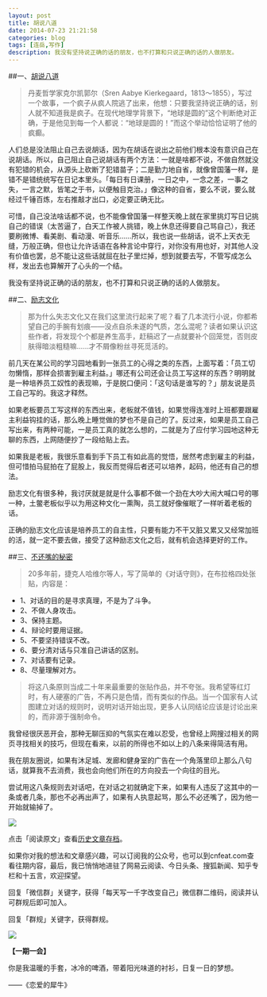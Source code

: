 ```yaml
---
layout: post
title: 胡说八道
date: 2014-07-23 21:21:58
categories: blog
tags: [连岳,写作]
description: 我没有坚持说正确的话的朋友，也不打算和只说正确的话的人做朋友。
---
```




##一、[胡说八道](http://www.psychologies.com.cn/column/lianyue/talkwaffle)

>丹麦哲学家克尔凯郭尔（Sren Aabye Kierkegaard，1813～1855），写过一个故事，一个疯子从疯人院逃了出来，他想：只要我坚持说正确的话，别人就不知道我是疯子。在现代地理学背景下，“地球是圆的”这个判断绝对正确，于是他见到每一个人都说：“地球是圆的！”而这个举动恰恰证明了他的疯癫。

人们总是没法阻止自己去说胡话，因为在胡话在说出之前他们根本没有意识自己在说胡话。所以，自己阻止自己说胡话有两个方法：一就是啥都不说，不做自然就没有犯错的机会，从源头上砍断了犯错苗子；二是勤力地自省，就像曾国藩一样，是错不是错统统写在日记本里头。「每日有日课册，一日之中，一念之差，一事之失，一言之默，皆笔之于书，以便触目克治。」像这种的自省，要么不说，要么就经过千锤百炼，左右推敲才出口，必定要正确无比。

可惜，自己没法啥话都不说，也不能像曾国藩一样整天晚上就在家里挑灯写日记挑自己的错误（太苦逼了，白天工作被人挑错，晚上休息还得要自己骂自己），我还要刷微博、看美剧、看动漫、听音乐……所以，我也说一些胡话，说不上天衣无缝，万般正确，但也让允许话语在各种言论中穿行，对你没有用也好，对其他人没有价值也罢，总不能让这些话就屈在肚子里烂掉，想到就要去写，不管写成怎么样，发出去也算解开了心头的一个结。

我没有坚持说正确的话的朋友，也不打算和只说正确的话的人做朋友。

##二、[励志文化](http://www.psychologies.com.cn/column/lianyue/encouragement)

>那为什么失志文化又在我们这里流行起来了呢？看了几本流行小说，你都希望自己的手腕有划痕——没点自杀未遂的气质，怎么混呢？读者如果认识这些作者，将发现个个都是养生高手，赶稿迟了一点就要补个回笼觉，否则皮肤得暗淡粗糙嘛……才不屑像粉丝寻死觅活的。

前几天在某公司的学习园地看到一张员工的心得之类的东西，上面写着：「员工切勿懒惰，那样会损害到雇主利益。」哪还有公司还会让员工写这样的东西？明明就是一种培养员工奴性的表现嘛，于是脱口便问：「这句话是谁写的？」朋友说是员工自己写的。我这才释然。

如果老板要员工写这样的东西出来，老板就不值钱，如果觉得连准时上班都要跟雇主利益钩挂的话，那么晚上睡觉做的梦也不是自己的了。反过来，如果是员工自己写出来，有两种可能，一是员工真的就怎么想的，二就是为了应付学习园地这种无聊的东西，上网随便抄了一段给贴上去。

如果我是老板，我很乐意看到手下员工有如此高的觉悟，居然考虑到雇主的利益，但可惜拍马屁拍在了屁股上，我反而觉得后者还可以培养，起码，他还有自己的想法。

励志文化有很多种，我讨厌就是就是什么事都不做一个劲在大吵大闹大喊口号的哪一种，土鳖老板似乎以为用这种文化一熏陶，员工就好像催眠了一样听着老板的话。

正确的励志文化应该是培养员工的自主性，只要有能力不干又脏又累又又经常加班的活，就一定不要去做，接受了这种励志文化之后，就有机会选择更好的工作。


##三、[不还嘴的秘密](http://www.douban.com/note/67269560/)


>20多年前，捷克人哈维尔等人，写了简单的《对话守则》，在布拉格四处张贴，内容是：

- 1、对话的目的是寻求真理，不是为了斗争。
- 2、不做人身攻击。
- 3、保持主题。
- 4、辩论时要用证据。
- 5、不要坚持错误不改。
- 6、要分清对话与只准自己讲话的区别。
- 7、对话要有记录。
- 8、尽量理解对方。

>将这八条原则当成二十年来最重要的张贴作品，并不夸张。我希望等红灯时，有人硬塞的广告，不再只是色情，而有类似的作品。当一个国家有人试图建立对话的规则时，说明对话开始出现，更多人认同结论应该是讨论出来的，而非源于强制命令。

我曾经很厌恶开会，那种无聊压抑的气氛实在难以忍受，也曾经上网搜过相关的网页寻找相关的技巧，但现在看来，以前的所得也不如以上的八条来得简洁有用。

我在朋友圈说，如果有沐足城、发廊和健身室的广告在一个角落里印上那么八句话，就算我不去消费，我也会向他们所在的方向投去一个向往的目光。

尝试用这八条规则去对话吧，在对话之初就确定下来，如果有人违反了这其中的一条或者几条，那也不必再出声了，如果有人执意起骂，那么不必还嘴了，因为他一开始就输掉了。




![](http://cnfeat.qiniudn.com/mHDSX.png)

点击「阅读原文」查看[历史文章存档](http://cnfeat.com)。

如果你对我的想法和文章感兴趣，可以订阅我的公众号，也可以到cnfeat.com查看往期内容，最后，我已悄悄地进驻了网易云阅读、今日头条、搜狐新闻、知乎专栏和十五言，欢迎探望。

回复「微信群」关键字，获得「每天写一千字改变自己」微信群二维码，阅读并认可群规后即可加入。

回复「群规」关键字，获得群规。

![](http://cnfeat.qiniudn.com/1000.png)

**【一期一会】**

你是我温暖的手套，冰冷的啤酒，带着阳光味道的衬衫，日复一日的梦想。

——《恋爱的犀牛》











